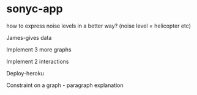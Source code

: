 # sonyc-app
how to express noise levels in a better way? (noise level = helicopter etc) 

James-gives data

Implement 3 more graphs

Implement 2 interactions

Deploy-heroku

Constraint on a graph - paragraph explanation


